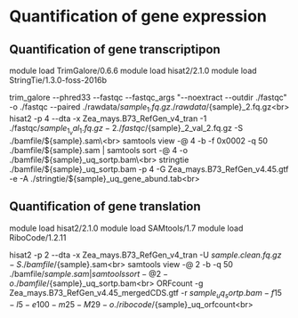 Quantification of gene expression
===

Quantification of gene transcriptipon
---

module load TrimGalore/0.6.6
module load hisat2/2.1.0
module load StringTie/1.3.0-foss-2016b

trim_galore --phred33 --fastqc --fastqc_args "--noextract --outdir ./fastqc" -o ./fastqc --paired ./rawdata/${sample}_1.fq.gz ./rawdata/${sample}_2.fq.gz\<br>
hisat2 -p 4 --dta -x Zea_mays.B73_RefGen_v4_tran -1 ./fastqc/${sample}_1_val_1.fq.gz -2 ./fastqc/${sample}_2_val_2.fq.gz -S ./bamfile/${sample}.sam\<br>
samtools view -@ 4 -b -f 0x0002 -q 50 ./bamfile/${sample}.sam | samtools sort -@ 4 -o ./bamfile/${sample}_uq_sortp.bam\<br>
stringtie ./bamfile/${sample}_uq_sortp.bam -p 4 -G Zea_mays.B73_RefGen_v4.45.gtf -e -A ./stringtie/${sample}_uq_gene_abund.tab\<br>

Quantification of gene translation
---

module load hisat2/2.1.0
module load SAMtools/1.7
module load RiboCode/1.2.11

hisat2 -p 2 --dta -x Zea_mays.B73_RefGen_v4_tran -U ${sample}.clean.fq.gz -S ./bamfile/${sample}.sam\<br>
samtools view -@ 2 -b -q 50 ./bamfile/${sample}.sam | samtools sort -@ 2 -o ./bamfile/${sample}_uq_sortp.bam\<br>
ORFcount -g Zea_mays.B73_RefGen_v4.45_mergedCDS.gtf -r ${sample}_uq_sortp.bam -f 15 -l 5 -e 100 -m 25 -M 29 -o ./ribocode/${sample}_uq_orfcount\<br>
